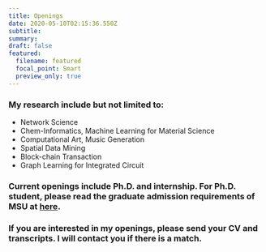 ```yaml
---
title: Openings
date: 2020-05-10T02:15:36.550Z
subtitle:
summary:
draft: false
featured:
  filename: featured
  focal_point: Smart
  preview_only: true
---
```


### My research include but not limited to:
- Network Science
- Chem-Informatics, Machine Learning for Material Science
- Computational Art, Music Generation
- Spatial Data Mining
- Block-chain Transaction
- Graph Learning for Integrated Circuit

### Current openings include **Ph.D.** and **internship**. For Ph.D. student, please read the graduate admission requirements of MSU at [here](https://www.cse.msstate.edu/grad/).

### If you are interested in my openings, please send your CV and transcripts. I will contact you if there is a match.
